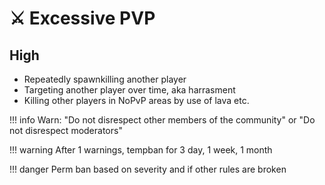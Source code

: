 # ⚔ Excessive PVP

## **High**

* Repeatedly spawnkilling another player
* Targeting another player over time, aka harrasment
* Killing other players in NoPvP areas by use of lava etc.

!!! info
    Warn: "Do not disrespect other members of the community" or "Do not disrespect moderators"


!!! warning
    After 1 warnings, tempban for 3 day, 1 week, 1 month


!!! danger
    Perm ban based on severity and if other rules are broken
